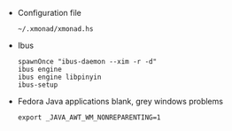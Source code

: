 - Configuration file

      ~/.xmonad/xmonad.hs
- Ibus

      spawnOnce "ibus-daemon --xim -r -d"
      ibus engine
      ibus engine libpinyin
      ibus-setup

- Fedora Java applications blank, grey windows problems

      export _JAVA_AWT_WM_NONREPARENTING=1

